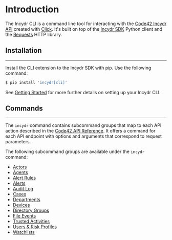 # Introduction

The Incydr CLI is a command line tool for interacting with the [Code42 Incydr API](https://developer.code42.com/api) created with [Click](https://click.palletsprojects.com/en/8.1.x/).
It's built on top of the [Incydr SDK](../sdk/index.md) Python client and the [Requests](https://requests.readthedocs.io/en/latest/) HTTP library.

## Installation

---

Install the CLI extension to the Incydr SDK with pip.  Use the following command:

```bash
$ pip install 'incydr[cli]'
```

See [Getting Started](getting_started.md) for more further details on setting up your Incydr CLI.

## Commands

---

The `incydr` command contains subcommand groups that map to each API action described in the
[Code42 API Reference](https://developer.code42.com/api). It offers a command for each API endpoint with options and arguments that
correspond to request parameters.

The following subcommand groups are available under the `incydr` command:

* [Actors](cmds/actors.md)
* [Agents](cmds/agents.md)
* [Alert Rules](cmds/alert_rules.md)
* [Alerts](cmds/alerts.md)
* [Audit Log](cmds/audit_log.md)
* [Cases](cmds/cases.md)
* [Departments](cmds/departments.md)
* [Devices](cmds/devices.md)
* [Directory Groups](cmds/directory_groups.md)
* [File Events](cmds/file_events.md)
* [Trusted Activities](cmds/trusted_activities.md)
* [Users & Risk Profiles](cmds/users.md)
* [Watchlists](cmds/watchlists.md)
